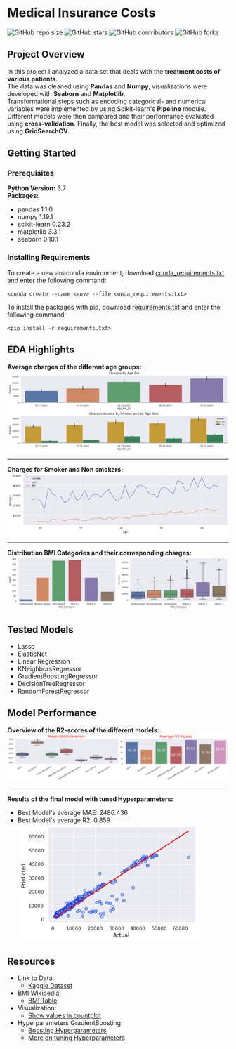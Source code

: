 # Medical Insurance Costs
![GitHub repo size](https://img.shields.io/github/repo-size/rm-kara/Medical-Insurance-Costs)
![GitHub stars](https://img.shields.io/github/stars/rm-kara/Medical-Insurance-Costs)
![GitHub contributors](https://img.shields.io/github/contributors/rm-kara/Medical-Insurance-Costs)
![GitHub forks](https://img.shields.io/github/forks/rm-kara/Medical-Insurance-Costs)

## Project Overview
In this project I analyzed a data set that deals with the **treatment costs of various patients**.  
The data was cleaned using **Pandas** and **Numpy**, visualizations were developed with **Seaborn** and **Matplotlib**.  
Transformational steps such as encoding categorical- and numerical variables were implemented by using Scikit-learn's **Pipeline** module.  
Different models were then compared and their performance evaluated using **cross-validation**. Finally, the best model was selected and optimized using **GridSearchCV**.

## Getting Started

### Prerequisites
**Python Version:** 3.7  
**Packages:**
* pandas 1.1.0 
* numpy 1.19.1
* scikit-learn 0.23.2
* matplotlib 3.3.1
* seaborn 0.10.1

### Installing Requirements
To create a new anaconda environment, download [conda_requirements.txt](https://github.com/rm-kara/Medical-Insurance-Costs/blob/master/conda_requirements.txt) and enter the following command:  
```
<conda create --name <env> --file conda_requirements.txt>
```
To install the packages with pip, download [requirements.txt](https://github.com/rm-kara/Medical-Insurance-Costs/blob/master/requirements.txt) and enter the following command:  
```
<pip install -r requirements.txt>
```
## EDA Highlights
**Average charges of the different age groups:** 
![alt text](https://github.com/rm-kara/Medical-Insurance-Costs/blob/master/img/charts/Charges-Age-Groups.png "Charges Age Groups")
***
**Charges for Smoker and Non smokers:**
![alt text](https://github.com/rm-kara/Medical-Insurance-Costs/blob/master/img/charts/Smoker-vs-NonSmoker.png "Smokers vs. Non Smokers")
***
**Distribution BMI Categories and their corresponding charges:**
![alt text](https://github.com/rm-kara/Medical-Insurance-Costs/blob/master/img/charts/BMI-Distribution%26Charges.png "BMI Categories & Charges")


## Tested Models
* Lasso
* ElasticNet
* Linear Regression
* KNeighborsRegressor
* GradientBoostingRegressor
* DecisionTreeRegressor
* RandomForestRegressor  

## Model Performance
**Overview of the R2-scores of the different models:**
![alt text](https://github.com/rm-kara/Medical-Insurance-Costs/blob/master/img/charts/Model%20Scores.png "R2 scores")
***
**Results of the final model with tuned Hyperparameters:**
* Best Model's average MAE: 2486.436
* Best Model's average R2: 0.859  
![alt text](https://github.com/rm-kara/Medical-Insurance-Costs/blob/master/img/charts/Model-Predictions.png "Model Predictions")

## Resources
* Link to Data: 
    - [Kaggle Dataset](https://www.kaggle.com/mirichoi0218/insurance)
* BMI Wikipedia: 
    - [BMI Table](https://en.wikipedia.org/wiki/Body_mass_index)
* Visualization: 
    - [Show values in countplot](https://stackoverflow.com/questions/59461033/seaborn-how-to-show-values-in-a-countplot)
* Hyperparameters GradientBoosting:
    - [Boosting Hyperparameters](https://www.datasciencelearner.com/gradient-boosting-hyperparameters-tuning/)
    - [More on tuning Hyperparameters](https://educationalresearchtechniques.com/2019/01/14/gradient-boosting-regression-in-python/)


